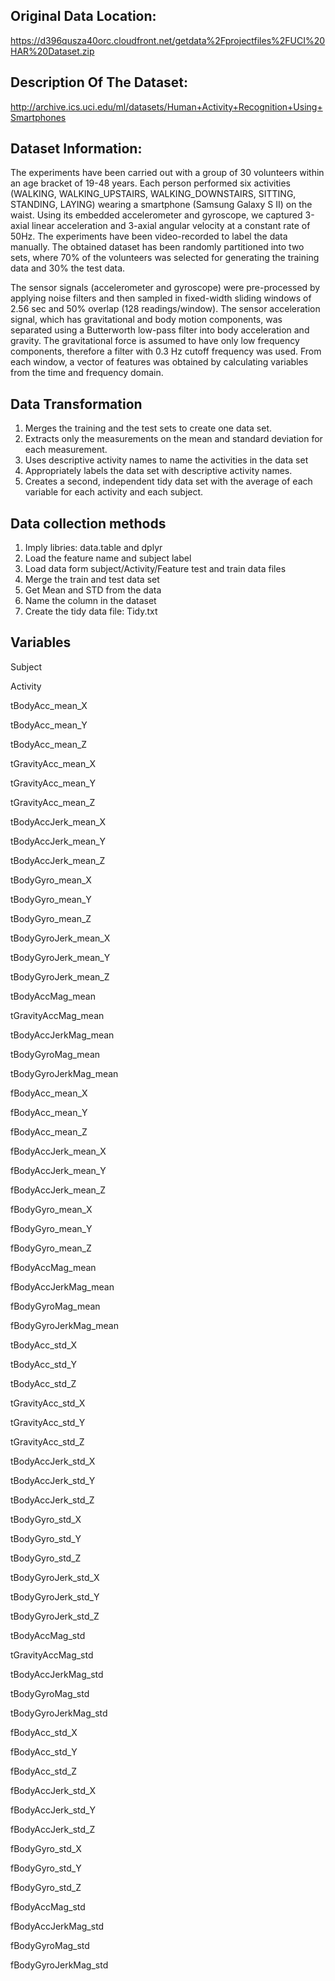 ## Original Data Location:
https://d396qusza40orc.cloudfront.net/getdata%2Fprojectfiles%2FUCI%20HAR%20Dataset.zip

## Description Of The Dataset:
http://archive.ics.uci.edu/ml/datasets/Human+Activity+Recognition+Using+Smartphones

## Dataset Information:
The experiments have been carried out with a group of 30 volunteers within an age bracket of 19-48 years. Each person performed six activities (WALKING, WALKING_UPSTAIRS, WALKING_DOWNSTAIRS, SITTING, STANDING, LAYING) wearing a smartphone (Samsung Galaxy S II) on the waist. Using its embedded accelerometer and gyroscope, we captured 3-axial linear acceleration and 3-axial angular velocity at a constant rate of 50Hz. The experiments have been video-recorded to label the data manually. The obtained dataset has been randomly partitioned into two sets, where 70% of the volunteers was selected for generating the training data and 30% the test data. 

The sensor signals (accelerometer and gyroscope) were pre-processed by applying noise filters and then sampled in fixed-width sliding windows of 2.56 sec and 50% overlap (128 readings/window). The sensor acceleration signal, which has gravitational and body motion components, was separated using a Butterworth low-pass filter into body acceleration and gravity. The gravitational force is assumed to have only low frequency components, therefore a filter with 0.3 Hz cutoff frequency was used. From each window, a vector of features was obtained by calculating variables from the time and frequency domain.

## Data Transformation
1. Merges the training and the test sets to create one data set.
2. Extracts only the measurements on the mean and standard deviation for each measurement.
3. Uses descriptive activity names to name the activities in the data set
4. Appropriately labels the data set with descriptive activity names.
5. Creates a second, independent tidy data set with the average of each variable for each activity and each subject.

## Data collection methods
1. Imply libries: data.table and dplyr
2. Load the feature name and subject label
3. Load data form subject/Activity/Feature test and train data files
4. Merge the train and test data set
5. Get Mean and STD from the data
6. Name the column in the dataset
7. Create the tidy data file: Tidy.txt

## Variables
Subject

Activity

tBodyAcc_mean_X

tBodyAcc_mean_Y

tBodyAcc_mean_Z

tGravityAcc_mean_X

tGravityAcc_mean_Y

tGravityAcc_mean_Z

tBodyAccJerk_mean_X

tBodyAccJerk_mean_Y

tBodyAccJerk_mean_Z

tBodyGyro_mean_X

tBodyGyro_mean_Y

tBodyGyro_mean_Z

tBodyGyroJerk_mean_X

tBodyGyroJerk_mean_Y

tBodyGyroJerk_mean_Z

tBodyAccMag_mean

tGravityAccMag_mean

tBodyAccJerkMag_mean

tBodyGyroMag_mean

tBodyGyroJerkMag_mean

fBodyAcc_mean_X

fBodyAcc_mean_Y

fBodyAcc_mean_Z

fBodyAccJerk_mean_X

fBodyAccJerk_mean_Y

fBodyAccJerk_mean_Z

fBodyGyro_mean_X

fBodyGyro_mean_Y

fBodyGyro_mean_Z

fBodyAccMag_mean

fBodyAccJerkMag_mean

fBodyGyroMag_mean

fBodyGyroJerkMag_mean

tBodyAcc_std_X

tBodyAcc_std_Y

tBodyAcc_std_Z

tGravityAcc_std_X

tGravityAcc_std_Y

tGravityAcc_std_Z

tBodyAccJerk_std_X

tBodyAccJerk_std_Y

tBodyAccJerk_std_Z

tBodyGyro_std_X

tBodyGyro_std_Y

tBodyGyro_std_Z

tBodyGyroJerk_std_X

tBodyGyroJerk_std_Y

tBodyGyroJerk_std_Z

tBodyAccMag_std

tGravityAccMag_std

tBodyAccJerkMag_std

tBodyGyroMag_std

tBodyGyroJerkMag_std

fBodyAcc_std_X

fBodyAcc_std_Y

fBodyAcc_std_Z

fBodyAccJerk_std_X

fBodyAccJerk_std_Y

fBodyAccJerk_std_Z

fBodyGyro_std_X

fBodyGyro_std_Y

fBodyGyro_std_Z

fBodyAccMag_std

fBodyAccJerkMag_std

fBodyGyroMag_std

fBodyGyroJerkMag_std
